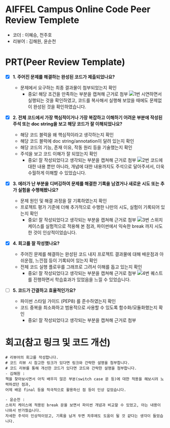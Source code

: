 # AIFFEL Campus Online Code Peer Review Templete
- 코더 : 이혜승, 천주호
- 리뷰어 : 김해원, 윤순천


# PRT(Peer Review Template)
- [X]  **1. 주어진 문제를 해결하는 완성된 코드가 제출되었나요?**
    - 문제에서 요구하는 최종 결과물이 첨부되었는지 확인
        - 중요! 해당 조건을 만족하는 부분을 캡쳐해 근거로 첨부
![1번](https://github.com/user-attachments/assets/98052d45-81b8-456f-a5f0-4ecec9f6d811)
시연하면서 실행되는 것을 확인하였고, 코드를 복사해서 실행해 보았을 때에도 문제없이 완성된 것을 확인하였습니다.
    
- [X]  **2. 전체 코드에서 가장 핵심적이거나 가장 복잡하고 이해하기 어려운 부분에 작성된 
주석 또는 doc string을 보고 해당 코드가 잘 이해되었나요?**
    - 해당 코드 블럭을 왜 핵심적이라고 생각하는지 확인
    - 해당 코드 블럭에 doc string/annotation이 달려 있는지 확인
    - 해당 코드의 기능, 존재 이유, 작동 원리 등을 기술했는지 확인
    - 주석을 보고 코드 이해가 잘 되었는지 확인
        - 중요! 잘 작성되었다고 생각되는 부분을 캡쳐해 근거로 첨부
![2번](https://github.com/user-attachments/assets/c7942d68-d883-41b0-a9c0-c28124760be5)
코드에 대한 내용 뿐만 아니라, 개념에 대한 내용까지도 주석으로 달아주셔서, 더욱 수월하게 이해할 수 있었습니다.
        
- [X]  **3. 에러가 난 부분을 디버깅하여 문제를 해결한 기록을 남겼거나
새로운 시도 또는 추가 실험을 수행해봤나요?**
    - 문제 원인 및 해결 과정을 잘 기록하였는지 확인
    - 프로젝트 평가 기준에 더해 추가적으로 수행한 나만의 시도, 
    실험이 기록되어 있는지 확인
        - 중요! 잘 작성되었다고 생각되는 부분을 캡쳐해 근거로 첨부
![3번](https://github.com/user-attachments/assets/3ec0776f-6eca-4949-ad1d-bbac540e6c7b)
스위치 케이스를 실험적으로 적용해 본 점과, 파이썬에서 익숙한 break 까지 시도한 것이 인상적이었습니다.
        
- [X]  **4. 회고를 잘 작성했나요?**
    - 주어진 문제를 해결하는 완성된 코드 내지 프로젝트 결과물에 대해
    배운점과 아쉬운점, 느낀점 등이 기록되어 있는지 확인
    - 전체 코드 실행 플로우를 그래프로 그려서 이해를 돕고 있는지 확인
        - 중요! 잘 작성되었다고 생각되는 부분을 캡쳐해 근거로 첨부
![4번](https://github.com/user-attachments/assets/85bd702a-30cb-4a31-b185-5665c3ec6f78)
퀘스트를 진행하면서 학습효과가 있었음을 느낄 수 있었습니다.
        
- [ ]  **5. 코드가 간결하고 효율적인가요?**
    - 파이썬 스타일 가이드 (PEP8) 를 준수하였는지 확인
    - 코드 중복을 최소화하고 범용적으로 사용할 수 있도록 함수화/모듈화했는지 확인
        - 중요! 잘 작성되었다고 생각되는 부분을 캡쳐해 근거로 첨부


# 회고(참고 링크 및 코드 개선)
```
# 리뷰어의 회고를 작성합니다.
# 코드 리뷰 시 참고한 링크가 있다면 링크와 간략한 설명을 첨부합니다.
# 코드 리뷰를 통해 개선한 코드가 있다면 코드와 간략한 설명을 첨부합니다.
- 김해원 : 
책을 찾아보시면서 아직 배우지 않은 부분(switch case 문 등)에 대한 적용을 해보시려 노력하셨던 점과,
어제 배운 final 등을 적극적으로 활용하신 점 등이 인상 깊었습니다.

- 윤순천 :
스위치 케이스에 적용된 break 문울 보면서 파이썬 개념과 비교할 수 있었고, 아는 내용이 나와서 반가웠습니다.
자세한 주석이 인상적이었고, 기록을 남겨 두면 차후에도 도움이 될 것 같다는 생각이 들었습니다.

```

